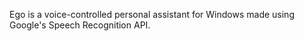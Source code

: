 Ego is a voice-controlled personal assistant for Windows made using Google's Speech Recognition API.